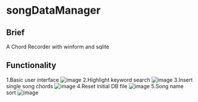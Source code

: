 # songDataManager
## Brief
A Chord Recorder with winform and sqlite
## Functionality
1.Basic user interface
![image](https://github.com/fragilebanana16/songDataManager/tree/master/previews/interface.png)
2.Highlight keyword search
![image](https://github.com/fragilebanana16/songDataManager/tree/master/previews/highlightSearch.png)
3.Insert single song chords
![image](https://github.com/fragilebanana16/songDataManager/tree/master/previews/insert.png)
4.Reset initial DB file
![image](https://github.com/fragilebanana16/songDataManager/tree/master/previews/resetDB.png)
5.Song name sort
![image](https://github.com/fragilebanana16/songDataManager/tree/master/previews/sort.png)
